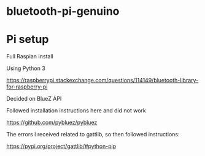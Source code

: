 # bluetooth-pi-genuino

# Pi setup

Full Raspian Install

Using Python 3

https://raspberrypi.stackexchange.com/questions/114149/bluetooth-library-for-raspberry-pi

Decided on BlueZ API

Followed installation instructions here and did not work

https://github.com/pybluez/pybluez

The errors I received related to gattlib, so then followed instructions:

https://pypi.org/project/gattlib/#python-pip

